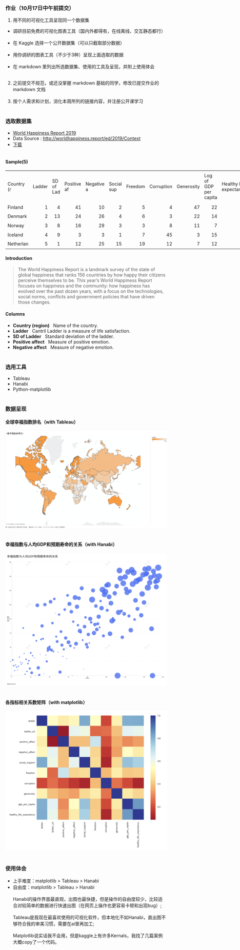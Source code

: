 ### 作业（10月17日中午前提交） ### 

1. 用不同的可视化工具呈现同一个数据集
  
  * 调研目前免费的可视化图表工具（国内外都得有，在线离线、交互静态都行）<br></br>
  * 在 Kaggle 选择一个公开数据集（可以只截取部分数据）<br></br>
  * 用你调研的图表工具（不少于3种）呈现上面选取的数据<br></br>
  * 在 markdown 里列出所选数据集、使用的工具及呈现，并附上使用体会<br></br>
2. 之前提交不规范，或还没掌握 markdown 基础的同学，修改已提交作业的 markdown 文档<br></br>
3. 按个人需求和计划，消化本周所列的链接内容，并注册公开课学习
<br></br>
### 选取数据集 ###
* [World Happiness Report 2019](https://www.kaggle.com/PromptCloudHQ/world-happiness-report-2019/kernels)	
* Data Source : http://worldhappiness.report/ed/2019/Context 
* [下载](https://github.com/G-York/Newbee2/blob/master/world-happiness-report-2019.csv)
<br></br>
#### Sample(5) ####
 <table width="563.20" border="0" cellpadding="0" cellspacing="0" style='width:563.20pt;border-collapse:collapse;table-layout:fixed;'>
   <col width="51.20" span="11" style='width:51.20pt;'/>
   <tr height="71" style='height:71.00pt;'>
    <td class="xl65" height="71" width="51.20" style='height:71.00pt;width:51.20pt;' x:str>Country (r<span style='display:none;'>egion)</span></td>
    <td class="xl65" width="51.20" style='width:51.20pt;' x:str>Ladder</td>
    <td class="xl65" width="51.20" style='width:51.20pt;' x:str>SD of Lad<span style='display:none;'>der</span></td>
    <td class="xl65" width="51.20" style='width:51.20pt;' x:str>Positive af<span style='display:none;'>fect</span></td>
    <td class="xl65" width="51.20" style='width:51.20pt;' x:str>Negative a<span style='display:none;'>ffect</span></td>
    <td class="xl65" width="51.20" style='width:51.20pt;' x:str>Social sup<span style='display:none;'>port</span></td>
    <td class="xl65" width="51.20" style='width:51.20pt;' x:str>Freedom</td>
    <td class="xl65" width="51.20" style='width:51.20pt;' x:str>Corruption<span style='display:none;'></span></td>
    <td class="xl65" width="51.20" style='width:51.20pt;' x:str>Generosity</td>
    <td class="xl66" width="51.20" style='width:51.20pt;' x:str>Log of GDP<br/>per capita</td>
    <td class="xl66" width="51.20" style='width:51.20pt;' x:str>Healthy life<br/>expectancy</td>
   </tr>
   <tr height="17.60" style='height:17.60pt;'>
    <td class="xl65" height="17.60" style='height:17.60pt;' x:str>Finland</td>
    <td class="xl65" align="right" x:num>1</td>
    <td class="xl65" align="right" x:num>4</td>
    <td class="xl65" align="right" x:num>41</td>
    <td class="xl65" align="right" x:num>10</td>
    <td class="xl65" align="right" x:num>2</td>
    <td class="xl65" align="right" x:num>5</td>
    <td class="xl65" align="right" x:num>4</td>
    <td class="xl65" align="right" x:num>47</td>
    <td class="xl65" align="right" x:num>22</td>
    <td class="xl65" align="right" x:num>27</td>
   </tr>
   <tr height="17.60" style='height:17.60pt;'>
    <td class="xl65" height="17.60" style='height:17.60pt;' x:str>Denmark</td>
    <td class="xl65" align="right" x:num>2</td>
    <td class="xl65" align="right" x:num>13</td>
    <td class="xl65" align="right" x:num>24</td>
    <td class="xl65" align="right" x:num>26</td>
    <td class="xl65" align="right" x:num>4</td>
    <td class="xl65" align="right" x:num>6</td>
    <td class="xl65" align="right" x:num>3</td>
    <td class="xl65" align="right" x:num>22</td>
    <td class="xl65" align="right" x:num>14</td>
    <td class="xl65" align="right" x:num>23</td>
   </tr>
   <tr height="17.60" style='height:17.60pt;'>
    <td class="xl65" height="17.60" style='height:17.60pt;' x:str>Norway</td>
    <td class="xl65" align="right" x:num>3</td>
    <td class="xl65" align="right" x:num>8</td>
    <td class="xl65" align="right" x:num>16</td>
    <td class="xl65" align="right" x:num>29</td>
    <td class="xl65" align="right" x:num>3</td>
    <td class="xl65" align="right" x:num>3</td>
    <td class="xl65" align="right" x:num>8</td>
    <td class="xl65" align="right" x:num>11</td>
    <td class="xl65" align="right" x:num>7</td>
    <td class="xl65" align="right" x:num>12</td>
   </tr>
   <tr height="17.60" style='height:17.60pt;'>
    <td class="xl65" height="17.60" style='height:17.60pt;' x:str>Iceland</td>
    <td class="xl65" align="right" x:num>4</td>
    <td class="xl65" align="right" x:num>9</td>
    <td class="xl65" align="right" x:num>3</td>
    <td class="xl65" align="right" x:num>3</td>
    <td class="xl65" align="right" x:num>1</td>
    <td class="xl65" align="right" x:num>7</td>
    <td class="xl65" align="right" x:num>45</td>
    <td class="xl65" align="right" x:num>3</td>
    <td class="xl65" align="right" x:num>15</td>
    <td class="xl65" align="right" x:num>13</td>
   </tr>
   <tr height="17.60" style='height:17.60pt;'>
    <td class="xl65" height="17.60" style='height:17.60pt;' x:str>Netherlan<span style='display:none;'>ds</span></td>
    <td class="xl65" align="right" x:num>5</td>
    <td class="xl65" align="right" x:num>1</td>
    <td class="xl65" align="right" x:num>12</td>
    <td class="xl65" align="right" x:num>25</td>
    <td class="xl65" align="right" x:num>15</td>
    <td class="xl65" align="right" x:num>19</td>
    <td class="xl65" align="right" x:num>12</td>
    <td class="xl65" align="right" x:num>7</td>
    <td class="xl65" align="right" x:num>12</td>
    <td class="xl65" align="right" x:num>18</td>
   </tr>
   <![if supportMisalignedColumns]>
    <tr width="0" style='display:none;'/>
   <![endif]>
  </table>
  
#### Introduction ####

> The World Happiness Report is a landmark survey of the state of global happiness that ranks 156 countries by how happy their citizens perceive themselves to be. This year’s World Happiness Report focuses on happiness and the community: how happiness has evolved over the past dozen years, with a focus on the technologies, social norms, conflicts and government policies that have driven those changes.

#### Columns ####

* **Country (region)** &nbsp; Name of the country.
* **Ladder** &nbsp; Cantril Ladder is a measure of life satisfaction.
* **SD of Ladder** &nbsp; Standard deviation of the ladder.
* **Positive affect** &nbsp; Measure of positive emotion.
* **Negative affect** &nbsp; Measure of negative emotion.
<br></br>

### 选用工具 ###
* Tableau
* Hanabi
* Python-matplotlib
<br></br>
### 数据呈现 ###
#### 全球幸福指数排名（with Tableau） #### 
![image1](https://github.com/G-York/Newbee2/blob/master/%E5%85%A8%E7%90%83%E5%B9%B8%E7%A6%8F%E6%8C%87%E6%95%B0%E6%8E%92%E5%90%8D.png)
<br></br>
#### 幸福指数与人均GDP和预期寿命的关系（with Hanabi） #### 
![image2](https://github.com/G-York/Newbee2/blob/master/%E5%B9%B8%E7%A6%8F%E6%8C%87%E6%95%B0%E4%B8%8E%E4%BA%BA%E5%9D%87GDP%E5%92%8C%E9%A2%84%E6%9C%9F%E5%AF%BF%E5%91%BD%E7%9A%84%E5%85%B3%E7%B3%BB.png)
<br></br>
#### 各指标相关系数矩阵（with matplotlib） #### 
![image3](https://github.com/G-York/Newbee2/blob/master/Overall%20Correlation%20Matrix.png)
<br></br>
### 使用体会 ###
* 上手难度：matplotlib > Tableau > Hanabi
* 自由度：matplotlib > Tableau > Hanabi
<br></br>
Hanabi的操作界面最直观，出图也最快捷，但是操作的自由度较少，比较适合对较简单的数据进行快速出图（在网页上操作也更容易卡顿和出现bug）;
<br></br>
Tableau是我现在最喜欢使用的可视化软件，但本地化不如Hanabi，直出图不够符合我的审美习惯，需要在ai里再加工;
<br></br>
Matplotlib说实话我不会用，但是kaggle上有许多Kernals，我找了几篇案例大概copy了一个代码。

